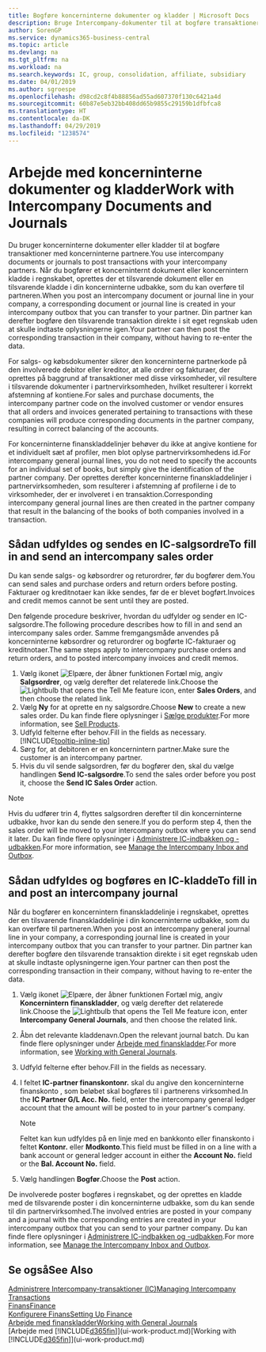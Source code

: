 ```yaml
---
title: Bogføre koncerninterne dokumenter og kladder | Microsoft Docs
description: Bruge Intercompany-dokumenter til at bogføre transaktioner med dine Intercompany-partnere.
author: SorenGP
ms.service: dynamics365-business-central
ms.topic: article
ms.devlang: na
ms.tgt_pltfrm: na
ms.workload: na
ms.search.keywords: IC, group, consolidation, affiliate, subsidiary
ms.date: 04/01/2019
ms.author: sgroespe
ms.openlocfilehash: d98cd2c8f4b88856ad55ad607370f130c6421a4d
ms.sourcegitcommit: 60b87e5eb32bb408dd65b9855c29159b1dfbfca8
ms.translationtype: HT
ms.contentlocale: da-DK
ms.lasthandoff: 04/29/2019
ms.locfileid: "1238574"
---
```

# <a name="work-with-intercompany-documents-and-journals"></a><span data-ttu-id="6a296-103">Arbejde med koncerninterne dokumenter og kladder</span><span class="sxs-lookup"><span data-stu-id="6a296-103">Work with Intercompany Documents and Journals</span></span>
<span data-ttu-id="6a296-104">Du bruger koncerninterne dokumenter eller kladder til at bogføre transaktioner med koncerninterne partnere.</span><span class="sxs-lookup"><span data-stu-id="6a296-104">You use intercompany documents or journals to post transactions with your intercompany partners.</span></span> <span data-ttu-id="6a296-105">Når du bogfører et koncerninternt dokument eller koncernintern kladde i regnskabet, oprettes der et tilsvarende dokument eller en tilsvarende kladde i din koncerninterne udbakke, som du kan overføre til partneren.</span><span class="sxs-lookup"><span data-stu-id="6a296-105">When you post an intercompany document or journal line in your company, a corresponding document or journal line is created in your intercompany outbox that you can transfer to your partner.</span></span> <span data-ttu-id="6a296-106">Din partner kan derefter bogføre den tilsvarende transaktion direkte i sit eget regnskab uden at skulle indtaste oplysningerne igen.</span><span class="sxs-lookup"><span data-stu-id="6a296-106">Your partner can then post the corresponding transaction in their company, without having to re-enter the data.</span></span>

<span data-ttu-id="6a296-107">For salgs- og købsdokumenter sikrer den koncerninterne partnerkode på den involverede debitor eller kreditor, at alle ordrer og fakturaer, der oprettes på baggrund af transaktioner med disse virksomheder, vil resultere i tilsvarende dokumenter i partnervirksomheden, hvilket resulterer i korrekt afstemning af kontiene.</span><span class="sxs-lookup"><span data-stu-id="6a296-107">For sales and purchase documents, the intercompany partner code on the involved customer or vendor ensures that all orders and invoices generated pertaining to transactions with these companies will produce corresponding documents in the partner company, resulting in correct balancing of the accounts.</span></span>

<span data-ttu-id="6a296-108">For koncerninterne finanskladdelinjer behøver du ikke at angive kontiene for et individuelt sæt af profiler, men blot oplyse partnervirksomhedens id.</span><span class="sxs-lookup"><span data-stu-id="6a296-108">For intercompany general journal lines, you do not need to specify the accounts for an individual set of books, but simply give the identification of the partner company.</span></span> <span data-ttu-id="6a296-109">Der oprettes derefter koncerninterne finanskladdelinjer i partnervirksomheden, som resulterer i afstemning af profilerne i de to virksomheder, der er involveret i en transaktion.</span><span class="sxs-lookup"><span data-stu-id="6a296-109">Corresponding intercompany general journal lines are then created in the partner company that result in the balancing of the books of both companies involved in a transaction.</span></span>

## <a name="to-fill-in-and-send-an-intercompany-sales-order"></a><span data-ttu-id="6a296-110">Sådan udfyldes og sendes en IC-salgsordre</span><span class="sxs-lookup"><span data-stu-id="6a296-110">To fill in and send an intercompany sales order</span></span>
<span data-ttu-id="6a296-111">Du kan sende salgs- og købsordrer og returordrer, før du bogfører dem.</span><span class="sxs-lookup"><span data-stu-id="6a296-111">You can send sales and purchase orders and return orders before posting.</span></span> <span data-ttu-id="6a296-112">Fakturaer og kreditnotaer kan ikke sendes, før de er blevet bogført.</span><span class="sxs-lookup"><span data-stu-id="6a296-112">Invoices and credit memos cannot be sent until they are posted.</span></span>

<span data-ttu-id="6a296-113">Den følgende procedure beskriver, hvordan du udfylder og sender en IC-salgsordre.</span><span class="sxs-lookup"><span data-stu-id="6a296-113">The following procedure describes how to fill in and send an intercompany sales order.</span></span> <span data-ttu-id="6a296-114">Samme fremgangsmåde anvendes på koncerninterne købsordrer og returordrer og bogførte IC-fakturaer og kreditnotaer.</span><span class="sxs-lookup"><span data-stu-id="6a296-114">The same steps apply to intercompany purchase orders and return orders, and to posted intercompany invoices and credit memos.</span></span>  

1. <span data-ttu-id="6a296-115">Vælg ikonet ![Elpære, der åbner funktionen Fortæl mig](media/ui-search/search_small.png "Fortæl mig, hvad du vil foretage dig"), angiv **Salgsordrer**, og vælg derefter det relaterede link.</span><span class="sxs-lookup"><span data-stu-id="6a296-115">Choose the ![Lightbulb that opens the Tell Me feature](media/ui-search/search_small.png "Tell me what you want to do") icon, enter **Sales Orders**, and then choose the related link.</span></span>  
2. <span data-ttu-id="6a296-116">Vælg **Ny** for at oprette en ny salgsordre.</span><span class="sxs-lookup"><span data-stu-id="6a296-116">Choose **New** to create a new sales order.</span></span> <span data-ttu-id="6a296-117">Du kan finde flere oplysninger i [Sælge produkter](sales-how-sell-products.md).</span><span class="sxs-lookup"><span data-stu-id="6a296-117">For more information, see [Sell Products](sales-how-sell-products.md).</span></span>  
3. <span data-ttu-id="6a296-118">Udfyld felterne efter behov.</span><span class="sxs-lookup"><span data-stu-id="6a296-118">Fill in the fields as necessary.</span></span> [!INCLUDE[tooltip-inline-tip](includes/tooltip-inline-tip_md.md)]
4. <span data-ttu-id="6a296-119">Sørg for, at debitoren er en koncernintern partner.</span><span class="sxs-lookup"><span data-stu-id="6a296-119">Make sure the customer is an intercompany partner.</span></span>
5. <span data-ttu-id="6a296-120">Hvis du vil sende salgsordren, før du bogfører den, skal du vælge handlingen **Send IC-salgsordre**.</span><span class="sxs-lookup"><span data-stu-id="6a296-120">To send the sales order before you post it, choose the **Send IC Sales Order** action.</span></span>

> [!NOTE]
> <span data-ttu-id="6a296-121">Hvis du udfører trin 4, flyttes salgsordren derefter til din koncerninterne udbakke, hvor kan du sende den senere.</span><span class="sxs-lookup"><span data-stu-id="6a296-121">If you do perform step 4, then the sales order will be moved to your intercompany outbox where you can send it later.</span></span> <span data-ttu-id="6a296-122">Du kan finde flere oplysninger i [Administrere IC-indbakken og -udbakken](intercompany-how-manage-intercompany-inbox.md).</span><span class="sxs-lookup"><span data-stu-id="6a296-122">For more information, see [Manage the Intercompany Inbox and Outbox](intercompany-how-manage-intercompany-inbox.md).</span></span>

## <a name="to-fill-in-and-post-an-intercompany-journal"></a><span data-ttu-id="6a296-123">Sådan udfyldes og bogføres en IC-kladde</span><span class="sxs-lookup"><span data-stu-id="6a296-123">To fill in and post an intercompany journal</span></span>
<span data-ttu-id="6a296-124">Når du bogfører en koncernintern finanskladdelinje i regnskabet, oprettes der en tilsvarende finanskladdelinje i din koncerninterne udbakke, som du kan overføre til partneren.</span><span class="sxs-lookup"><span data-stu-id="6a296-124">When you post an intercompany general journal line in your company, a corresponding journal line is created in your intercompany outbox that you can transfer to your partner.</span></span> <span data-ttu-id="6a296-125">Din partner kan derefter bogføre den tilsvarende transaktion direkte i sit eget regnskab uden at skulle indtaste oplysningerne igen.</span><span class="sxs-lookup"><span data-stu-id="6a296-125">Your partner can then post the corresponding transaction in their company, without having to re-enter the data.</span></span>

1. <span data-ttu-id="6a296-126">Vælg ikonet ![Elpære, der åbner funktionen Fortæl mig](media/ui-search/search_small.png "Fortæl mig, hvad du vil foretage dig"), angiv **Koncernintern finanskladder**, og vælg derefter det relaterede link.</span><span class="sxs-lookup"><span data-stu-id="6a296-126">Choose the ![Lightbulb that opens the Tell Me feature](media/ui-search/search_small.png "Tell me what you want to do") icon, enter **Intercompany General Journals**, and then choose the related link.</span></span>  
2. <span data-ttu-id="6a296-127">Åbn det relevante kladdenavn.</span><span class="sxs-lookup"><span data-stu-id="6a296-127">Open the relevant journal batch.</span></span> <span data-ttu-id="6a296-128">Du kan finde flere oplysninger under [Arbejde med finanskladder](ui-work-general-journals.md).</span><span class="sxs-lookup"><span data-stu-id="6a296-128">For more information, see [Working with General Journals](ui-work-general-journals.md).</span></span>
3. <span data-ttu-id="6a296-129">Udfyld felterne efter behov.</span><span class="sxs-lookup"><span data-stu-id="6a296-129">Fill in the fields as necessary.</span></span>
4. <span data-ttu-id="6a296-130">I feltet **IC-partner finanskontonr.** skal du angive den koncerninterne finanskonto , som beløbet skal bogføres til i partnerens virksomhed.</span><span class="sxs-lookup"><span data-stu-id="6a296-130">In the **IC Partner G/L Acc. No.** field, enter the intercompany general ledger account that the amount will be posted to in your partner's company.</span></span>

    > [!NOTE]
    > <span data-ttu-id="6a296-131">Feltet kan kun udfyldes på en linje med en bankkonto eller finanskonto i feltet **Kontonr.** eller **Modkonto**.</span><span class="sxs-lookup"><span data-stu-id="6a296-131">This field must be filled in on a line with a bank account or general ledger account in either the **Account No.** field or the **Bal. Account No.** field.</span></span>  
5. <span data-ttu-id="6a296-132">Vælg handlingen **Bogfør**.</span><span class="sxs-lookup"><span data-stu-id="6a296-132">Choose the **Post** action.</span></span>

<span data-ttu-id="6a296-133">De involverede poster bogføres i regnskabet, og der oprettes en kladde med de tilsvarende poster i din koncerninterne udbakke, som du kan sende til din partnervirksomhed.</span><span class="sxs-lookup"><span data-stu-id="6a296-133">The involved entries are posted in your company and a journal with the corresponding entries are created in your intercompany outbox that you can send to your partner company.</span></span> <span data-ttu-id="6a296-134">Du kan finde flere oplysninger i [Administrere IC-indbakken og -udbakken](intercompany-how-manage-intercompany-inbox.md).</span><span class="sxs-lookup"><span data-stu-id="6a296-134">For more information, see [Manage the Intercompany Inbox and Outbox](intercompany-how-manage-intercompany-inbox.md).</span></span>

## <a name="see-also"></a><span data-ttu-id="6a296-135">Se også</span><span class="sxs-lookup"><span data-stu-id="6a296-135">See Also</span></span>
[<span data-ttu-id="6a296-136">Administrere Intercompany-transaktioner (IC)</span><span class="sxs-lookup"><span data-stu-id="6a296-136">Managing Intercompany Transactions</span></span>](intercompany-manage.md)  
[<span data-ttu-id="6a296-137">Finans</span><span class="sxs-lookup"><span data-stu-id="6a296-137">Finance</span></span>](finance.md)  
[<span data-ttu-id="6a296-138">Konfigurere Finans</span><span class="sxs-lookup"><span data-stu-id="6a296-138">Setting Up Finance</span></span>](finance-setup-finance.md)  
[<span data-ttu-id="6a296-139">Arbejde med finanskladder</span><span class="sxs-lookup"><span data-stu-id="6a296-139">Working with General Journals</span></span>](ui-work-general-journals.md)  
<span data-ttu-id="6a296-140">[Arbejde med [!INCLUDE[d365fin](includes/d365fin_md.md)]](ui-work-product.md)</span><span class="sxs-lookup"><span data-stu-id="6a296-140">[Working with [!INCLUDE[d365fin](includes/d365fin_md.md)]](ui-work-product.md)</span></span>
